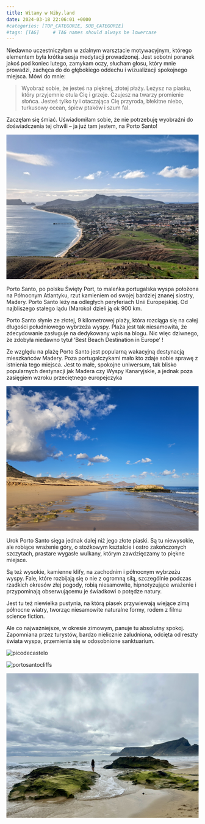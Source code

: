 ```yaml
---
title: Witamy w Niby.land
date: 2024-03-18 22:06:01 +0000
#categories: [TOP_CATEGORIE, SUB_CATEGORIE]
#tags: [TAG]     # TAG names should always be lowercase
---
```

Niedawno uczestniczyłam w zdalnym warsztacie motywacyjnym, którego elementem była krótka sesja medytacji prowadzonej.
 Jest sobotni poranek jakoś pod koniec lutego, zamykam oczy, słucham głosu, który mnie prowadzi, zachęca do do głębokiego oddechu i wizualizacji spokojnego miejsca. Mówi do mnie: 

>Wyobraź sobie, że jesteś na pięknej, złotej płaży. Leżysz na piasku, który przyjemnie otula Cię i grzeje. Czujesz na twarzy promienie słońca. Jesteś tylko ty i otaczająca Cię przyroda, błekitne niebo, turkusowy ocean, śpiew ptaków i szum fal.

Zaczęłam się śmiać. Uświadomiłam sobie, że nie potrzebuję wyobraźni do doświadczenia tej chwili – ja już tam jestem, na Porto Santo!

![portosantoview](/assets/img/p1/p1_p2.jpg)

Porto Santo, po polsku Święty Port,  to maleńka portugalska wyspa położona na Północnym Atlantyku, rzut kamieniem od swojej bardziej znanej siostry, Madery.  Porto Santo leży na odległych peryferiach Unii Europejskiej. Od najbliszego stałego lądu (Maroko) dzieli ją ok 900 km. 

Porto Santo słynie ze złotej, 9 kilometrowej plaży, która rozciąga się na całej długości  południowego wybrzeża wyspy.  Plaża jest tak niesamowita, że zdecydowanie zasługuje na dedykowany  wpis na blogu.  Nic więc dziwnego, że zdobyła niedawno tytuł ‘Best Beach Destination in Europe’ !

Ze względu na plażę Porto Santo jest popularną wakacyjną destynacją mieszkańców Madery. Poza portugalczykami mało kto zdaje sobie sprawę z istnienia tego miejsca. Jest to małe, spokojne uniwersum, tak blisko popularnych destynacji jak Madera czy Wyspy Kanaryjskie, a jednak poza zasięgiem wzroku przeciętnego europejczyka

![portosantobeach](/assets/img/p1/p1_p3.jpg)

Urok Porto Santo sięga jednak dalej niż jego złote piaski. Są tu niewysokie, ale robiące wrażenie góry, o stożkowym ksztalcie i ostro zakończonych szczytach, prastare wygasłe wulkany, którym zawdzięczamy to piękne miejsce.


Są też wysokie, kamienne klify, na zachodnim i północnym wybrzeżu wyspy. Fale, które rozbijają się o nie z ogromną siłą, szczególnie podczas rzadkich okresów złej pogody, robią niesamowite, hipnotyzujące wrażenie i przypominają obserwującemu je świadkowi o potędze natury.  



Jest tu też niewielka pustynia, na którą piasek przywiewają wiejące zimą północne wiatry, tworząc niesamowite naturalne formy, rodem z filmu science fiction.



 Ale co najważniejsze, w okresie zimowym, panuje tu absolutny spokoj. Zapomniana przez turystów, bardzo nielicznie zaludniona, odcięta od reszty świata wyspa, przemienia się w odosobnione sanktuarium.  

![picodecastelo](/assets/img/p1/p1_p4.jpg)

![portosantocliffs](/assets/img/p1/p1_p5.jpg)

![pportosantocalheta](/assets/img/p1/p1_p7.jpg)